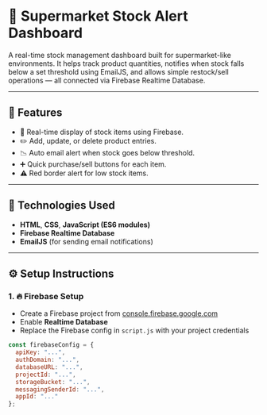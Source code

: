 # 🛒 Supermarket Stock Alert Dashboard

A real-time stock management dashboard built for supermarket-like environments. 
It helps track product quantities, notifies when stock falls below a set threshold using 
EmailJS, and allows simple restock/sell operations — all connected via Firebase Realtime Database.

---

## 📌 Features

- 🔄 Real-time display of stock items using Firebase.
- ✏️ Add, update, or delete product entries.
- 📉 Auto email alert when stock goes below threshold.
- ➕ Quick purchase/sell buttons for each item.
- ⚠️ Red border alert for low stock items.

---

## 🧰 Technologies Used

- **HTML**, **CSS**, **JavaScript (ES6 modules)**
- **Firebase Realtime Database**
- **EmailJS** (for sending email notifications)

---

## ⚙️ Setup Instructions

### 1. 🔥 Firebase Setup
- Create a Firebase project from [console.firebase.google.com](https://console.firebase.google.com)
- Enable **Realtime Database**
- Replace the Firebase config in `script.js` with your project credentials

```js
const firebaseConfig = {
  apiKey: "...",
  authDomain: "...",
  databaseURL: "...",
  projectId: "...",
  storageBucket: "...",
  messagingSenderId: "...",
  appId: "..."
};
